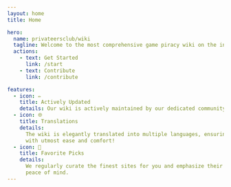 ```yaml
---
layout: home
title: Home

hero:
  name: privateersclub/wiki
  tagline: Welcome to the most comprehensive game piracy wiki on the internet.
  actions:
    - text: Get Started
      link: /start
    - text: Contribute
      link: /contribute

features:
  - icon: ✏️
    title: Actively Updated
    details: Our wiki is actively maintained by our dedicated community members.
  - icon: 🌐
    title: Translations
    details:
      The wiki is elegantly translated into multiple languages, ensuring you can explore its content
      with utmost ease and comfort!
  - icon: 🌟
    title: Favorite Picks
    details:
      We regularly curate the finest sites for you and emphasize their prominence, so you can have
      peace of mind.
---
```


